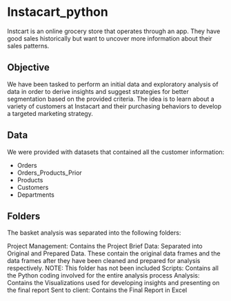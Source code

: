 # Instacart_python

Instcart is an online grocery store that operates through an app.  They have good sales historically but want to uncover more information about their sales patterns.

## Objective

We have been tasked to perform an initial data and exploratory analysis of data in order to derive insights and suggest strategies for better segmentation based on the provided criteria.  The idea is to learn about a variety of customers at Instacart and their purchasing behaviors to develop a targeted marketing strategy.

## Data

We were provided with datasets that contained all the customer information:

- Orders
- Orders_Products_Prior
- Products
- Customers
- Departments

## Folders

The basket analysis was separated into the following folders:

Project Management: Contains the Project Brief
Data: Separated into Original and Prepared Data. These contain the original data frames and the data frames after they have been cleaned and prepared for analysis respectively. NOTE: This folder has not been included
Scripts: Contains all the Python coding involved for the entire analysis process
Analysis: Contains the Visualizations used for developing insights and presenting on the final report
Sent to client: Contains the Final Report in Excel

